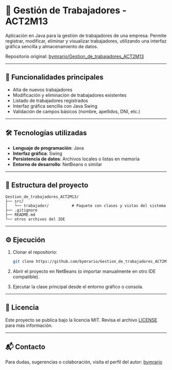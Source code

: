 # 👷 Gestión de Trabajadores - ACT2M13

Aplicación en Java para la gestión de trabajadores de una empresa. Permite registrar, modificar, eliminar y visualizar trabajadores, utilizando una interfaz gráfica sencilla y almacenamiento de datos.

Repositorio original: [bymrario/Gestion_de_trabajadores_ACT2M13](https://github.com/bymrario/Gestion_de_trabajadores_ACT2M13)

---

## 🧩 Funcionalidades principales

- Alta de nuevos trabajadores
- Modificación y eliminación de trabajadores existentes
- Listado de trabajadores registrados
- Interfaz gráfica sencilla con Java Swing
- Validación de campos básicos (nombre, apellidos, DNI, etc.)

---

## 🛠 Tecnologías utilizadas

- **Lenguaje de programación**: Java
- **Interfaz gráfica**: Swing
- **Persistencia de datos**: Archivos locales o listas en memoria
- **Entorno de desarrollo**: NetBeans o similar

---

## 📁 Estructura del proyecto

```
Gestion_de_trabajadores_ACT2M13/
├── src/
│   └── trabajador/          # Paquete con clases y vistas del sistema
├── .gitignore
├── README.md
└── otros archivos del IDE
```

---

## ⚙️ Ejecución

1. Clonar el repositorio:

   ```bash
   git clone https://github.com/bymrario/Gestion_de_trabajadores_ACT2M13.git
   ```

2. Abrir el proyecto en NetBeans (o importar manualmente en otro IDE compatible).

3. Ejecutar la clase principal desde el entorno gráfico o consola.

---

## 📝 Licencia

Este proyecto se publica bajo la licencia MIT. Revisa el archivo [LICENSE](LICENSE) para más información.

---

## 📬 Contacto

Para dudas, sugerencias o colaboración, visita el perfil del autor: [bymrario](https://github.com/bymrario)

